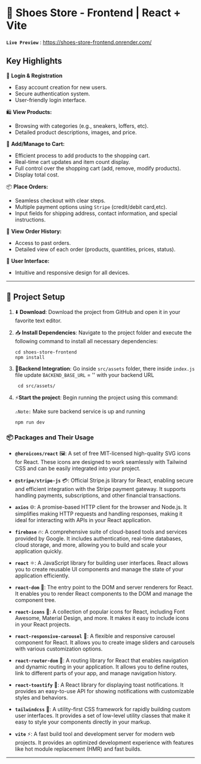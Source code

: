 # 📖 Shoes Store - Frontend | React + Vite

**`Live Preview`** : https://shoes-store-frontend.onrender.com/

## Key Highlights

🔑 **Login & Registration**

- Easy account creation for new users.
- Secure authentication system.
- User-friendly login interface.

🛍️ **View Products:**

- Browsing with categories (e.g., sneakers, loffers, etc).
- Detailed product descriptions, images, and price.

🛒 **Add/Manage to Cart:**

- Efficient process to add products to the shopping cart.
- Real-time cart updates and item count display.
- Full control over the shopping cart (add, remove, modify products).
- Display total cost.

📦 **Place Orders:**

- Seamless checkout with clear steps.
- Multiple payment options using `Stripe` (credit/debit card,etc).
- Input fields for shipping address, contact information, and special instructions.

📜 **View Order History:**

- Access to past orders.
- Detailed view of each order (products, quantities, prices, status).

🎨 **User Interface:**

- Intuitive and responsive design for all devices.

---

## 🥇 Project Setup

1. ⬇️ **Download**: Download the project from GitHub and open it in your favorite text editor.

2. 📥 **Install Dependencies**: Navigate to the project folder and execute the following command to install all necessary dependencies:

   ```
   cd shoes-store-frontend
   npm install
   ```

3. 🔌**Backend Integration**: Go inside `src/assets` folder, there inside `index.js` file update `BACKEND_BASE_URL` = '' with your backend URL

   ```
    cd src/assets/

   ```

4. ⚡**Start the project**: Begin running the project using this command:

   `⚠️Note:` Make sure backend service is up and running

   ```
   npm run dev
   ```

### 📦 Packages and Their Usage

- **`@heroicons/react`** 🖼️: A set of free MIT-licensed high-quality SVG icons for React. These icons are designed to work seamlessly with Tailwind CSS and can be easily integrated into your project.

- **`@stripe/stripe-js`** 💳: Official Stripe.js library for React, enabling secure and efficient integration with the Stripe payment gateway. It supports handling payments, subscriptions, and other financial transactions.

- **`axios`** 🌐: A promise-based HTTP client for the browser and Node.js. It simplifies making HTTP requests and handling responses, making it ideal for interacting with APIs in your React application.

- **`firebase`** 🔥: A comprehensive suite of cloud-based tools and services provided by Google. It includes authentication, real-time databases, cloud storage, and more, allowing you to build and scale your application quickly.

- **`react`** ⚛️: A JavaScript library for building user interfaces. React allows you to create reusable UI components and manage the state of your application efficiently.

- **`react-dom`** 🏡: The entry point to the DOM and server renderers for React. It enables you to render React components to the DOM and manage the component tree.

- **`react-icons`** 🎨: A collection of popular icons for React, including Font Awesome, Material Design, and more. It makes it easy to include icons in your React projects.

- **`react-responsive-carousel`** 🎠: A flexible and responsive carousel component for React. It allows you to create image sliders and carousels with various customization options.

- **`react-router-dom`** 🚏: A routing library for React that enables navigation and dynamic routing in your application. It allows you to define routes, link to different parts of your app, and manage navigation history.

- **`react-toastify`** 🍞: A React library for displaying toast notifications. It provides an easy-to-use API for showing notifications with customizable styles and behaviors.

- **`tailwindcss`** 💅: A utility-first CSS framework for rapidly building custom user interfaces. It provides a set of low-level utility classes that make it easy to style your components directly in your markup.

- **`vite`** ⚡: A fast build tool and development server for modern web projects. It provides an optimized development experience with features like hot module replacement (HMR) and fast builds.

---
